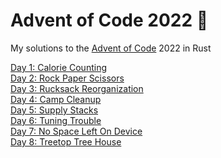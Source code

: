 # Advent of Code 2022 🎄

My solutions to the [Advent of Code](https://adventofcode.com/2022/) 2022 in Rust

[Day 1: Calorie Counting](https://github.com/dellink/advent-of-code/blob/main/2022/src/bin/01.rs)\
[Day 2: Rock Paper Scissors](https://github.com/dellink/advent-of-code/blob/main/2022/src/bin/02.rs)\
[Day 3: Rucksack Reorganization](https://github.com/dellink/advent-of-code/blob/main/2022/src/bin/03.rs)\
[Day 4: Camp Cleanup](https://github.com/dellink/advent-of-code/blob/main/2022/src/bin/04.rs)\
[Day 5: Supply Stacks](https://github.com/dellink/advent-of-code/blob/main/2022/src/bin/05.rs)\
[Day 6: Tuning Trouble](https://github.com/dellink/advent-of-code/blob/main/2022/src/bin/06.rs)\
[Day 7: No Space Left On Device](https://github.com/dellink/advent-of-code/blob/main/2022/src/bin/07.rs)\
[Day 8: Treetop Tree House](https://github.com/dellink/advent-of-code/blob/main/2022/src/bin/08.rs)
